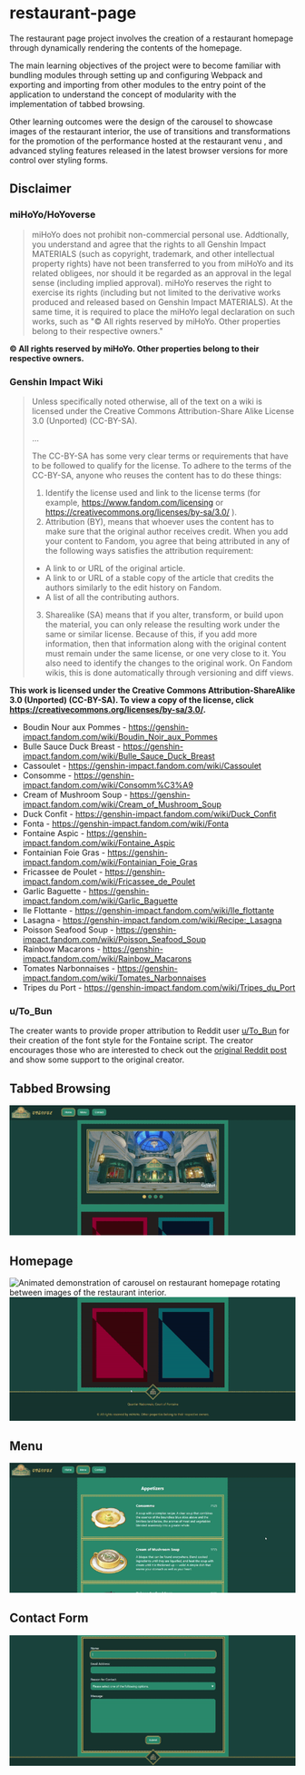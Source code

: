 # restaurant-page

The restaurant page project involves the creation of a restaurant homepage through dynamically rendering the contents of the homepage.

The main learning objectives of the project were to become familiar with bundling modules through setting up and configuring Webpack and exporting and importing from other modules to the entry point of the application to understand the concept of modularity with the implementation of tabbed browsing.

Other learning outcomes were the design of the carousel to showcase images of the restaurant interior, the use of transitions and transformations for the promotion of the performance hosted at the restaurant venu , and advanced styling features released in the latest browser versions for more control over styling forms.

## Disclaimer

### miHoYo/HoYoverse

> miHoYo does not prohibit non-commercial personal use. Addtionally, you understand and agree that the rights to all Genshin Impact MATERIALS (such as copyright, trademark, and other intellectual property rights) have not been transferred to you from miHoYo and its related obligees, nor should it be regarded as an approval in the legal sense (including implied approval). miHoYo reserves the right to exercise its rights (including but not limited to the derivative works produced and released based on Genshin Impact MATERIALS). At the same time, it is required to place the miHoYo legal declaration on such works, such as "© All rights reserved by miHoYo. Other properties belong to their respective owners."

**© All rights reserved by miHoYo. Other properties belong to their respective owners.**

### Genshin Impact Wiki

> Unless specifically noted otherwise, all of the text on a wiki is licensed under the Creative Commons Attribution-Share Alike License 3.0 (Unported) (CC-BY-SA).
> 
> ...
>
> The CC-BY-SA has some very clear terms or requirements that have to be followed to qualify for the license. To adhere to the terms of the CC-BY-SA, anyone who reuses the content has to do these things:
> 1. Identify the license used and link to the license terms (for example, https://www.fandom.com/licensing or https://creativecommons.org/licenses/by-sa/3.0/ ).
> 2. Attribution (BY), means that whoever uses the content has to make sure that the original author receives credit. When you add your content to Fandom, you agree that being attributed in any of the following ways satisfies the attribution requirement:
> - A link to or URL of the original article.
> - A link to or URL of a stable copy of the article that credits the authors similarly to the edit history on Fandom.
> - A list of all the contributing authors.
> 3. Sharealike (SA) means that if you alter, transform, or build upon the material, you can only release the resulting work under the same or similar license. Because of this, if you add more information, then that information along with the original content must remain under the same license, or one very close to it. You also need to identify the changes to the original work. On Fandom wikis, this is done automatically through versioning and diff views.

**This work is licensed under the Creative Commons Attribution-ShareAlike 3.0 (Unported) (CC-BY-SA). To view a copy of the license, click https://creativecommons.org/licenses/by-sa/3.0/.**

- Boudin Nour aux Pommes - https://genshin-impact.fandom.com/wiki/Boudin_Noir_aux_Pommes
- Bulle Sauce Duck Breast - https://genshin-impact.fandom.com/wiki/Bulle_Sauce_Duck_Breast
- Cassoulet - https://genshin-impact.fandom.com/wiki/Cassoulet
- Consomme - https://genshin-impact.fandom.com/wiki/Consomm%C3%A9
- Cream of Mushroom Soup - https://genshin-impact.fandom.com/wiki/Cream_of_Mushroom_Soup
- Duck Confit - https://genshin-impact.fandom.com/wiki/Duck_Confit
- Fonta - https://genshin-impact.fandom.com/wiki/Fonta
- Fontaine Aspic - https://genshin-impact.fandom.com/wiki/Fontaine_Aspic
- Fontainian Foie Gras - https://genshin-impact.fandom.com/wiki/Fontainian_Foie_Gras
- Fricassee de Poulet - https://genshin-impact.fandom.com/wiki/Fricassee_de_Poulet
- Garlic Baguette - https://genshin-impact.fandom.com/wiki/Garlic_Baguette
- Ile Flottante - https://genshin-impact.fandom.com/wiki/Ile_flottante
- Lasagna - https://genshin-impact.fandom.com/wiki/Recipe:_Lasagna
- Poisson Seafood Soup - https://genshin-impact.fandom.com/wiki/Poisson_Seafood_Soup
- Rainbow Macarons - https://genshin-impact.fandom.com/wiki/Rainbow_Macarons
- Tomates Narbonnaises - https://genshin-impact.fandom.com/wiki/Tomates_Narbonnaises
- Tripes du Port - https://genshin-impact.fandom.com/wiki/Tripes_du_Port

### u/To_Bun

The creater wants to provide proper attribution to Reddit user [u/To_Bun](https://www.reddit.com/user/To_Bun/) for their creation of the font style for the Fontaine script. The creator encourages those who are interested to check out the [original Reddit post](https://www.reddit.com/r/Genshin_Impact/comments/1739kqe/fontaine_script_font/) and show some support to the original creator. 

## Tabbed Browsing
![Animated demonstration of restaurant homepage featuring ](./public/tabbed-browsing.gif)

## Homepage
![Animated demonstration of carousel on restaurant homepage rotating between images of the restaurant interior.](./public/slideshow.gif)
![Animated demonstration of interactive advertisement on restaurant homepage which reveals promotional message when the card is flipped over.](./public/cards.gif)

## Menu
![Animated demonstration of the menu on the restaurant homepage featuring appetizers, entrees, desserts, and beverages.](./public/menu.gif)

## Contact Form
![Animated demonstration of filling out the contact form on the restaurant homepage.](./public/contact-form.gif)